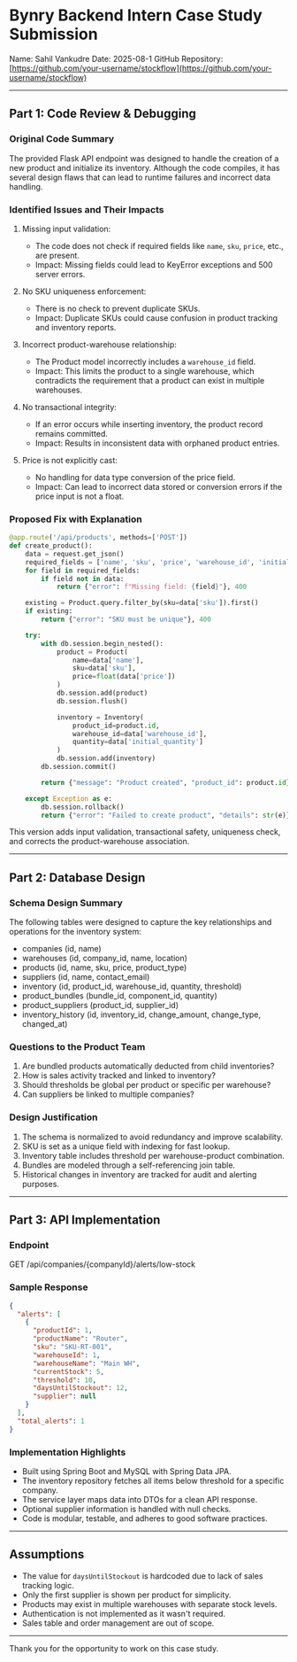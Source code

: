 # Bynry Backend Intern Case Study Submission

Name: Sahil Vankudre
Date: 2025-08-1
GitHub Repository: [https://github.com/your-username/stockflow](https://github.com/your-username/stockflow)

---

## Part 1: Code Review & Debugging

### Original Code Summary

The provided Flask API endpoint was designed to handle the creation of a new product and initialize its inventory. Although the code compiles, it has several design flaws that can lead to runtime failures and incorrect data handling.

### Identified Issues and Their Impacts

1. Missing input validation:

    * The code does not check if required fields like `name`, `sku`, `price`, etc., are present.
    * Impact: Missing fields could lead to KeyError exceptions and 500 server errors.

2. No SKU uniqueness enforcement:

    * There is no check to prevent duplicate SKUs.
    * Impact: Duplicate SKUs could cause confusion in product tracking and inventory reports.

3. Incorrect product-warehouse relationship:

    * The Product model incorrectly includes a `warehouse_id` field.
    * Impact: This limits the product to a single warehouse, which contradicts the requirement that a product can exist in multiple warehouses.

4. No transactional integrity:

    * If an error occurs while inserting inventory, the product record remains committed.
    * Impact: Results in inconsistent data with orphaned product entries.

5. Price is not explicitly cast:

    * No handling for data type conversion of the price field.
    * Impact: Can lead to incorrect data stored or conversion errors if the price input is not a float.

### Proposed Fix with Explanation

```python
@app.route('/api/products', methods=['POST'])
def create_product():
    data = request.get_json()
    required_fields = ['name', 'sku', 'price', 'warehouse_id', 'initial_quantity']
    for field in required_fields:
        if field not in data:
            return {"error": f"Missing field: {field}"}, 400

    existing = Product.query.filter_by(sku=data['sku']).first()
    if existing:
        return {"error": "SKU must be unique"}, 400

    try:
        with db.session.begin_nested():
            product = Product(
                name=data['name'],
                sku=data['sku'],
                price=float(data['price'])
            )
            db.session.add(product)
            db.session.flush()

            inventory = Inventory(
                product_id=product.id,
                warehouse_id=data['warehouse_id'],
                quantity=data['initial_quantity']
            )
            db.session.add(inventory)
        db.session.commit()

        return {"message": "Product created", "product_id": product.id}, 201

    except Exception as e:
        db.session.rollback()
        return {"error": "Failed to create product", "details": str(e)}, 500
```

This version adds input validation, transactional safety, uniqueness check, and corrects the product-warehouse association.

---

## Part 2: Database Design

### Schema Design Summary

The following tables were designed to capture the key relationships and operations for the inventory system:

* companies (id, name)
* warehouses (id, company\_id, name, location)
* products (id, name, sku, price, product\_type)
* suppliers (id, name, contact\_email)
* inventory (id, product\_id, warehouse\_id, quantity, threshold)
* product\_bundles (bundle\_id, component\_id, quantity)
* product\_suppliers (product\_id, supplier\_id)
* inventory\_history (id, inventory\_id, change\_amount, change\_type, changed\_at)

### Questions to the Product Team

1. Are bundled products automatically deducted from child inventories?
2. How is sales activity tracked and linked to inventory?
3. Should thresholds be global per product or specific per warehouse?
4. Can suppliers be linked to multiple companies?

### Design Justification

1. The schema is normalized to avoid redundancy and improve scalability.
2. SKU is set as a unique field with indexing for fast lookup.
3. Inventory table includes threshold per warehouse-product combination.
4. Bundles are modeled through a self-referencing join table.
5. Historical changes in inventory are tracked for audit and alerting purposes.

---

## Part 3: API Implementation

### Endpoint

GET /api/companies/{companyId}/alerts/low-stock

### Sample Response

```json
{
  "alerts": [
    {
      "productId": 1,
      "productName": "Router",
      "sku": "SKU-RT-001",
      "warehouseId": 1,
      "warehouseName": "Main WH",
      "currentStock": 5,
      "threshold": 10,
      "daysUntilStockout": 12,
      "supplier": null
    }
  ],
  "total_alerts": 1
}
```

### Implementation Highlights

* Built using Spring Boot and MySQL with Spring Data JPA.
* The inventory repository fetches all items below threshold for a specific company.
* The service layer maps data into DTOs for a clean API response.
* Optional supplier information is handled with null checks.
* Code is modular, testable, and adheres to good software practices.

---

## Assumptions

* The value for `daysUntilStockout` is hardcoded due to lack of sales tracking logic.
* Only the first supplier is shown per product for simplicity.
* Products may exist in multiple warehouses with separate stock levels.
* Authentication is not implemented as it wasn't required.
* Sales table and order management are out of scope.

---

Thank you for the opportunity to work on this case study.
